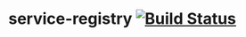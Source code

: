 # service-registry [![Build Status](https://travis-ci.org/ga4gh-discovery/service-registry.svg?branch=develop)](https://travis-ci.org/ga4gh-discovery/service-registry)
